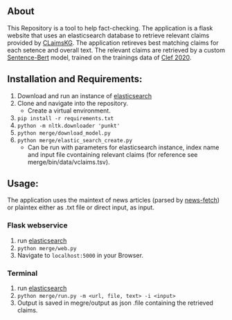 ## About
This Repository is a tool to help fact-checking.
The application is a flask website that uses an elasticsearch database to retrieve relevant claims provided by [CLaimsKG](https://data.gesis.org/claimskg/explorer/home).
The application retireves best matching claims for each setence and overall text.
The relevant claims are retrieved by a custom [Sentence-Bert](https://github.com/UKPLab/sentence-transformers) model, trained on the trainings data of [Clef 2020](https://github.com/sshaar/clef2020-factchecking-task2).

## Installation and Requirements:
1. Download and run an instance of [elasticsearch](https://www.elastic.co/downloads/elasticsearch)
2. Clone and navigate into the repository.
   - Create a virtual environment.
3. ```pip install -r requirements.txt```
4. ```python -m nltk.downloader 'punkt' ```
5. ```python merge/download_model.py ```
6. ```python merge/elastic_search_create.py ```
   - Can be run with parameters for elasticsearch instance, index name and input file cvontaining relevant claims (for reference see merge/bin/data/vclaims.tsv).

## Usage:
The application uses the maintext of news articles (parsed by [news-fetch](https://santhoshse7en.github.io/news-fetch/)) or plaintex either as .txt file or direct input, as input.
### Flask webservice
1. run [elasticsearch](https://www.elastic.co/downloads/elasticsearch)
2. ```python merge/web.py ```
3. Navigate to ```localhost:5000``` in your Browser.

### Terminal
1. run [elasticsearch](https://www.elastic.co/downloads/elasticsearch)
2. ```python merge/run.py -m <url, file, text> -i <input>```
3. Output is saved in megre/output as json .file containing the retrieved claims.
 




